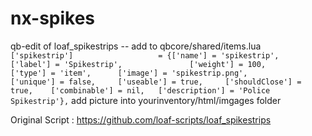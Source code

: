 # nx-spikes
 qb-edit of loaf_spikestrips
-- add to qbcore/shared/items.lua 
` 	['spikestrip'] 				     = {['name'] = 'spikestrip',					['label'] = 'Spikestrip', 				['weight'] = 100, 		['type'] = 'item', 		['image'] = 'spikestrip.png', 			['unique'] = false, 	['useable'] = true, 	['shouldClose'] = true,	   ['combinable'] = nil,   ['description'] = 'Police Spikestrip'},
`
add picture into yourinventory/html/imgages folder





Original Script : https://github.com/loaf-scripts/loaf_spikestrips
